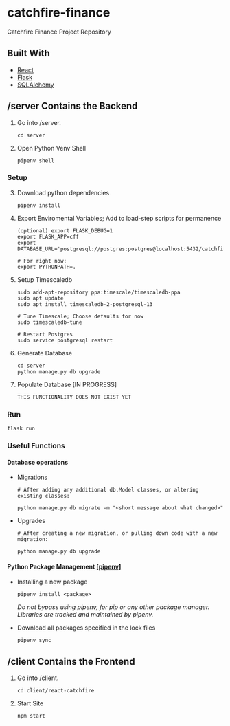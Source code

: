 # catchfire-finance
Catchfire Finance Project Repository 

## Built With

* [React](https://reactjs.org/)
* [Flask](https://flask.palletsprojects.com/en/1.1.x/)
* [SQLAlchemy](https://www.sqlalchemy.org/)

## /server Contains the Backend

1. Go into /server.
   ```
   cd server
   ```

2. Open Python Venv Shell
   ```
   pipenv shell
   ```

### Setup
3. Download python dependencies
   ```
   pipenv install
   ```

4. Export Enviromental Variables; Add to load-step scripts for permanence
   ```
   (optional) export FLASK_DEBUG=1
   export FLASK_APP=cff
   export DATABASE_URL='postgresql://postgres:postgres@localhost:5432/catchfire'
   
   # For right now:
   export PYTHONPATH=.
   ```
   
5. Setup Timescaledb
   ```
   sudo add-apt-repository ppa:timescale/timescaledb-ppa
   sudo apt update
   sudo apt install timescaledb-2-postgresql-13
   
   # Tune Timescale; Choose defaults for now
   sudo timescaledb-tune
   
   # Restart Postgres
   sudo service postgresql restart
   ```
   
6. Generate Database
   ```
   cd server
   python manage.py db upgrade
   ```
   
7. Populate Database [IN PROGRESS]
   ```
   THIS FUNCTIONALITY DOES NOT EXIST YET
   ```

### Run
   ```
   flask run
   ```

### Useful Functions
#### Database operations
- Migrations
   ```
   # After adding any additional db.Model classes, or altering existing classes:
  
   python manage.py db migrate -m "<short message about what changed>"
   ```
- Upgrades
   ```
  # After creating a new migration, or pulling down code with a new migration:
  
  python manage.py db upgrade
  ```

#### Python Package Management [[pipenv]](https://pipenv.pypa.io/en/latest/#install-pipenv-today)
- Installing a new package
  ```
  pipenv install <package>
  ```
  _Do not bypass using pipenv, for pip or any other package manager. Libraries are tracked and maintained by pipenv._


- Download all packages specified in the lock files
  ```
  pipenv sync
  ```
## /client Contains the Frontend

1. Go into /client.
   ```
   cd client/react-catchfire
   ```

2. Start Site
   ```
   npm start
   ```
